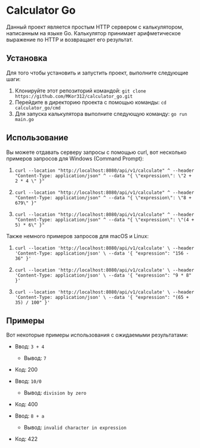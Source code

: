 # Calculator Go

Данный проект является простым HTTP сервером с калькулятором, написанным на языке Go. Калькулятор принимает арифметическое выражение по HTTP и возвращает его результат.

## Установка

Для того чтобы установить и запустить проект, выполните следующие шаги:

1. Клонируйте этот репозиторий командой: `git clone https://github.com/MKor312/calculator_go.git`
2. Перейдите в директорию проекта c помощью команды: `cd calculator_go/cmd`
3. Для запуска калькулятора выполните следующую команду: `go run main.go`

## Использование

Вы можете отдавать серверу запросы с помощью curl, вот несколько примеров запросов для Windows (Command Prompt): 

1. `curl --location "http://localhost:8080/api/v1/calculate" ^
--header "Content-Type: application/json" ^
--data "{ \"expression\": \"2 + 2 * 4 \" }"`	

2. `curl --location "http://localhost:8080/api/v1/calculate" ^
--header "Content-Type: application/json" ^
--data "{ \"expression\": \"8 + 679\" }"`

3. `curl --location "http://localhost:8080/api/v1/calculate" ^
--header "Content-Type: application/json" ^
--data "{ \"expression\": \"(4 + 5) * 6\" }"`

Также немного примеров запросов для macOS и Linux:

1. `curl --location 'http://localhost:8080/api/v1/calculate' \
--header 'Content-Type: application/json' \
--data '{ "expression": "156 - 36" }'`

2. `curl --location 'http://localhost:8080/api/v1/calculate' \
--header 'Content-Type: application/json' \
--data '{ "expression": "9 * 8" }'`

3. `curl --location 'http://localhost:8080/api/v1/calculate' \
--header 'Content-Type: application/json' \
--data '{ "expression": "(65 + 35) / 100" }'`

## Примеры

Вот некоторые примеры использования с ожидаемыми результатами:

- Ввод: `3 + 4`
  - Вывод: `7`
- Код: 200
  
- Ввод: `10/0`
  - Вывод: `division by zero`
- Код: 400
  
- Ввод: `8 + a`
  - Вывод: `invalid character in expression`
- Код: 422
  
